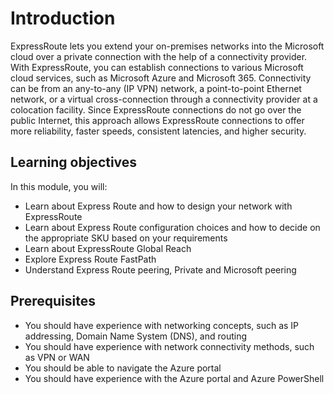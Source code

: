 # Introduction

ExpressRoute lets you extend your on-premises networks into the Microsoft cloud over a private connection with the help of a connectivity provider. With ExpressRoute, you can establish connections to various Microsoft cloud services, such as Microsoft Azure and Microsoft 365. Connectivity can be from an any-to-any (IP VPN) network, a point-to-point Ethernet network, or a virtual cross-connection through a connectivity provider at a colocation facility. Since ExpressRoute connections do not go over the public Internet, this approach allows ExpressRoute connections to offer more reliability, faster speeds, consistent latencies, and higher security.

## Learning objectives

In this module, you will:

- Learn about Express Route and how to design your network with ExpressRoute 
- Learn about Express Route configuration choices and how to decide on the appropriate SKU based on your requirements 
- Learn about ExpressRoute Global Reach
- Explore Express Route FastPath
- Understand Express Route peering, Private and Microsoft peering

## Prerequisites

- You should have experience with networking concepts, such as IP addressing, Domain Name System (DNS), and routing
- You should have experience with network connectivity methods, such as VPN or WAN
- You should be able to navigate the Azure portal
- You should have experience with the Azure portal and Azure PowerShell